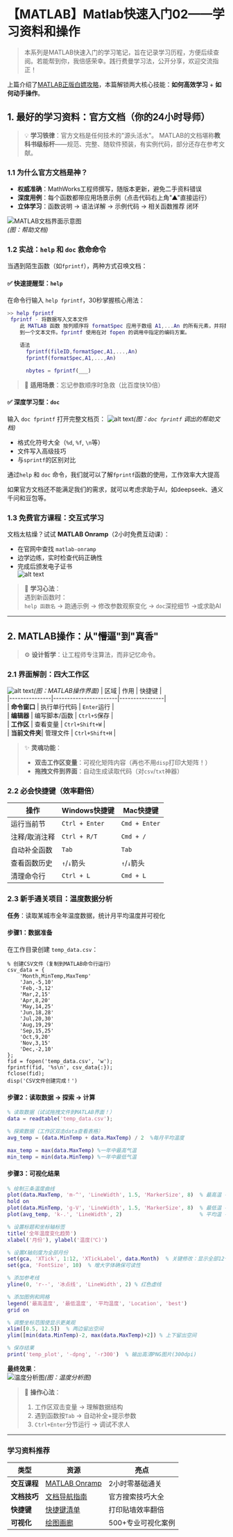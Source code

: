 # 【MATLAB】Matlab快速入门02——学习资料和操作

> 本系列是MATLAB快速入门的学习笔记，旨在记录学习历程，方便后续查阅。若能帮到你，我倍感荣幸。践行费曼学习法，公开分享，欢迎交流指正！

上篇介绍了[MATLAB正版白嫖攻略](Matlab快速入门01.md)，本篇解锁两大核心技能：**如何高效学习** + **如何动手操作**。  

## 1. 最好的学习资料：官方文档（你的24小时导师）  

> 💡 **学习铁律**：官方文档是任何技术的"源头活水"。
> MATLAB的文档堪称**教科书级标杆**——规范、完整、随软件预装，有实例代码，部分还存在参考文献。  

### 1.1 为什么官方文档是神？ 

- **权威准确**：MathWorks工程师撰写，随版本更新，避免二手资料错误  
- **深度用例**：每个函数都带应用场景示例（点击代码右上角"▲"直接运行）  
- **立体学习**：函数说明 → 语法详解 → 示例代码 → 相关函数推荐 闭环  

![MATLAB文档界面示意图](img/02-00.png)  
*(图：帮助文档)*  

### 1.2 实战：`help` 和 `doc` 救命命令 

当遇到陌生函数（如`fprintf`），两种方式召唤文档：  

#### ✅ **快速提醒型**：`help`  
在命令行输入 `help fprintf`，30秒掌握核心用法：  
```matlab  
>> help fprintf  
 fprintf - 将数据写入文本文件
    此 MATLAB 函数 按列顺序将 formatSpec 应用于数组 A1,...An 的所有元素，并将数据写入
    到一个文本文件。fprintf 使用在对 fopen 的调用中指定的编码方案。

    语法
      fprintf(fileID,formatSpec,A1,...,An)
      fprintf(formatSpec,A1,...,An)

      nbytes = fprintf(___)  
```  

> 🚦 **适用场景**：忘记参数顺序时急救（比百度快10倍）  

#### ✅ **深度学习型**：`doc`  

输入 `doc fprintf` 打开完整文档页： 
![alt text](img/02-01image.png)*(图：`doc fprintf` 调出的帮助文档)*  

- 格式化符号大全（`%d`, `%f`, `\n`等）  
- 文件写入高级技巧  
- 与`sprintf`的区别对比  

通过`help` 和 `doc` 命令，我们就可以了解`fprintf`函数的使用，工作效率大大提高

如果官方文档还不能满足我们的需求，就可以考虑求助于AI，如deepseek、通义千问和豆包等。

### 1.3 免费官方课程：交互式学习  
文档太枯燥？试试 **MATLAB Onramp**（2小时免费互动课）：  
- 在官网中查找 `matlab-onramp`  
- 边学边练，实时检查代码正确性  
- 完成后颁发电子证书  
![alt text](img/02-02.png)
> 🎯 **学习心法**：  
> 遇到新函数时：  
> `help 函数名` → 跑通示例 → 修改参数观察变化 → `doc`深挖细节  →或求助AI

---  

## 2. MATLAB操作：从"懵逼"到"真香"  

> ⚙️ **设计哲学**：让工程师专注算法，而非记忆命令。  

### 2.1 界面解剖：四大工作区  
![alt text](img/02-03.png)*(图：MATLAB操作界面)*
| 区域          | 作用                  | 快捷键         |  
|---------------|-----------------------|----------------|  
| **命令窗口**  | 执行单行代码          | `Enter`运行    |  
| **编辑器**    | 编写脚本/函数         | `Ctrl+S`保存   |  
| **工作区**    | 查看变量              | `Ctrl+Shift+W` |  
| **当前文件夹**| 管理文件              | `Ctrl+Shift+H` |  

> ✨ **灵魂功能**：  
> - **双击工作区变量**：可视化矩阵内容（再也不用`disp`打印大矩阵！）  
> - **拖拽文件到界面**：自动生成读取代码（对`csv`/`txt`神器）  

### 2.2 必会快捷键（效率翻倍）  
| 操作                | Windows快捷键     | Mac快捷键        |  
|---------------------|-------------------|------------------|  
| 运行当前节          | `Ctrl + Enter`    | `Cmd + Enter`    |  
| 注释/取消注释       | `Ctrl + R/T`        | `Cmd + /`        |  
| 自动补全函数        | `Tab`             | `Tab`            |  
| 查看函数历史        | `↑`/`↓`箭头       | `↑`/`↓`箭头      |  
| 清理命令行          | `Ctrl + L`        | `Cmd + L`        |  

### 2.3 新手通关项目：温度数据分析  
**任务**：读取某城市全年温度数据，统计月平均温度并可视化  

#### 步骤1：数据准备  
在工作目录创建 `temp_data.csv`：  
```csv  
% 创建CSV文件（复制到MATLAB命令行运行）
csv_data = {
    'Month,MinTemp,MaxTemp'
    'Jan,-5,10'
    'Feb,-3,12'
    'Mar,2,15'
    'Apr,8,20'
    'May,14,25'
    'Jun,18,28'
    'Jul,20,30'
    'Aug,19,29'
    'Sep,15,25'
    'Oct,9,20'
    'Nov,3,15'
    'Dec,-2,10'
};
fid = fopen('temp_data.csv', 'w');
fprintf(fid, '%s\n', csv_data{:});
fclose(fid);
disp('CSV文件创建完成！')  
```  

#### 步骤2：读取数据 → 探索 → 计算  
```matlab  
% 读取数据（试试拖拽文件到MATLAB界面！）  
data = readtable('temp_data.csv');  

% 探索数据（工作区双击data查看表格）  
avg_temp = (data.MinTemp + data.MaxTemp) / 2  %每月平均温度

max_temp = max(data.MaxTemp) %一年中最高气温
min_temp = min(data.MinTemp) %一年中最低气温 
```  

#### 步骤3：可视化结果  
```matlab  
% 绘制三条温度曲线
plot(data.MaxTemp, 'm-^', 'LineWidth', 1.5, 'MarkerSize', 8)  % 最高温 - 品红色上三角
hold on
plot(data.MinTemp, 'g-V', 'LineWidth', 1.5, 'MarkerSize', 8)  % 最低温 - 绿色下三角
plot(avg_temp, 'k-.', 'LineWidth', 2)                         % 平均温 - 黑色点划线

% 设置标题和坐标轴标签
title('全年温度变化趋势')  
xlabel('月份'), ylabel('温度(℃)')  

% 设置X轴刻度为全部月份
set(gca, 'XTick', 1:12, 'XTickLabel', data.Month)  % 关键修改：显示全部12个月份
set(gca, 'FontSize', 10)  % 增大字体确保可读性

% 添加参考线  
yline(0, 'r--', '冰点线', 'LineWidth', 2) % 红色虚线  

% 添加图例和网格
legend('最高温度', '最低温度', '平均温度', 'Location', 'best')
grid on

% 调整坐标范围使显示更美观
xlim([0.5, 12.5])  % 两边留出空间
ylim([min(data.MinTemp)-2, max(data.MaxTemp)+2]) % 上下留出空间

% 保存结果  
print('temp_plot', '-dpng', '-r300')  % 输出高清PNG图片(300dpi) 
```  

**最终效果**：  
![温度分析图](img/02-04temp_plot.png)*(图：温度分析图)*  

> 🧠 **操作心法**：  
> 1. 工作区双击变量 → 理解数据结构  
> 2. 遇到函数按`Tab` → 自动补全+提示参数  
> 3. `Ctrl+Enter`分节运行 → 调试不求人  
---

### 学习资料推荐
| 类型          | 资源                                                                 | 亮点                     |
|---------------|----------------------------------------------------------------------|--------------------------|
| **交互课程**  | [MATLAB Onramp](https://matlabacademy.mathworks.com/cn/details/matlab-onramp/gettingstarted) | 2小时零基础通关          |
| **文档技巧**  | [文档导航指南](https://ww2.mathworks.cn/help/?s_tid=user_nav_help)    | 官方搜索技巧大全         |
| **快捷键**    | [快捷键清单](https://ww2.mathworks.cn/help/matlab/matlab_env/accessibility-use-keyboard-shortcuts-to-navigate-matlab.html) | 打印贴墙效率翻倍         |
| **可视化**    | [绘图画廊](https://ww2.mathworks.cn/products/matlab/plot-gallery.html) | 500+专业可视化案例       |
